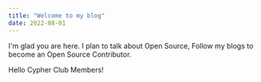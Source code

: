 ```yaml
---
title: "Welcome to my blog"
date: 2022-08-01
---
```



I'm glad you are here. I plan to talk about Open Source, Follow my blogs to become an Open Source Contributor.

Hello Cypher Club Members!
